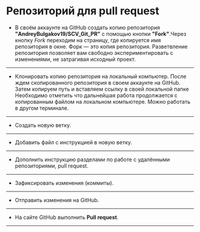 # Репозиторий для **pull request**
* В своём аккаунте на GitHub создать копию репозитория **"AndreyBulgakov19/SCV_Git_PR"** с помощью кнопки **"Fork"**.Через кнопку *Fork* переходим на страницу, где копируется имя репозитория в окне. Форк — это копия репозитория. Разветвление репозитория позволяет вам свободно экспериментировать с изменениями, не затрагивая исходный проект. 
---
* Клонировать копию репозитория на локальный компьютер. После ждем скопированного репозитория в своем аккаунте на GitHub.
Затем копируем путь и вставляем ссылку в своей локальной папке
Необходимо отметить что дальнейшая работа продолжается с копированным файлом на локальном компьютере. Можно работать в другом терминале.
---
* Создать новую ветку.
---
* Добавить файл с инструкцией в новую ветку.
---
* Дополнить инструкцию разделами по работе с удалёнными репозиториями, pull request.
---
* Зафиксировать изменения (коммиты).
---
* Отправить изменения на GitHub.
---
* На сайте GitHub выполнить **Pull request**.
---
